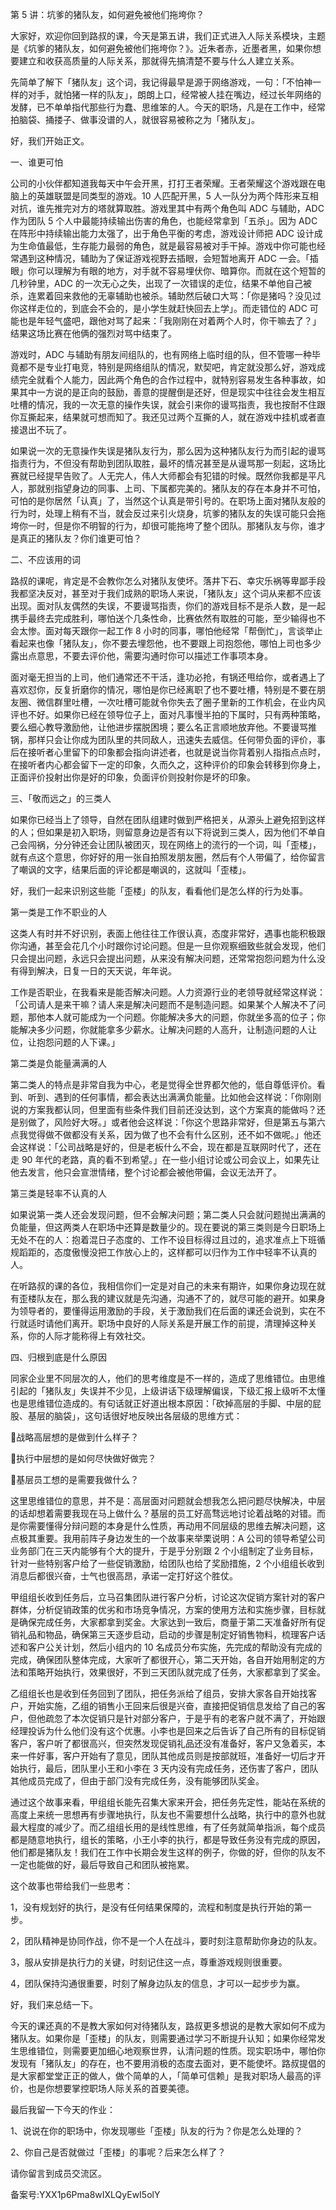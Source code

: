 第 5 讲：坑爹的猪队友，如何避免被他们拖垮你？

⼤家好，欢迎你回到路叔的课，今天是第五讲，我们正式进⼊⼈际关系模块，主题是《坑爹的猪队友，如何避免被他们拖垮你？》。近朱者⾚，近墨者⿊，如果你想要建⽴和收获⾼质量的⼈际关系，那就得先搞清楚不要与什么⼈建⽴关系。

先简单了解下「猪队友」这个词，我记得最早是源于⽹络游戏，⼀句：「不怕神⼀样的对⼿，就怕猪⼀样的队友」，朗朗上⼝，经常被⼈挂在嘴边，经过⻓年⽹络的发酵，已不单单指代那些⾏为蠢、思维笨的⼈。今天的职场，凡是在⼯作中，经常拍脑袋、捅搂⼦、做事没谱的⼈，就很容易被称之为「猪队友」。

好，我们开始正⽂。

⼀、谁更可怕

公司的⼩伙伴都知道我每天中午会开⿊，打打王者荣耀。王者荣耀这个游戏跟在电脑上的英雄联盟是同类型的游戏。10 ⼈匹配开⿊，5 ⼈⼀队分为两个阵形来互相对抗，谁先推完对⽅的塔就算取胜。游戏⾥其中有两个⻆⾊叫 ADC 与辅助，ADC 作为团队 5 个⼈中最能持续输出伤害的⻆⾊，也能经常拿到「五杀」。因为 ADC 在阵形中持续输出能⼒太强了，出于⻆⾊平衡的考虑，游戏设计师把 ADC 设计成为⽣命值最低，⽣存能⼒最弱的⻆⾊，就是最容易被对⼿⼲掉。游戏中你可能也经常遇到这种情况，辅助为了保证游戏视野去插眼，会短暂地离开 ADC ⼀会。「插眼」你可以理解为有眼的地⽅，对⼿就不容易埋伏你、暗算你。⽽就在这个短暂的⼏秒钟⾥，ADC 的⼀次⽆⼼之失，出现了⼀次错误的⾛位，结果不单他⾃⼰被杀，连累着回来救他的⽆辜辅助也被杀。辅助然后破⼝⼤骂：「你是猪吗？没⻅过你这样⾛位的，到底会不会的，是⼩学⽣就赶快回去上学」。⽽⾛错位的 ADC 可能也是年轻⽓盛吧，跟他对骂了起来：「我刚刚在对着两个⼈时，你⼲嘛去了？」结果这场⽐赛在他俩的强烈对骂中结束了。

游戏时，ADC 与辅助有朋友间组队的，也有⽹络上临时组的队，但不管哪⼀种毕竟都不是专业打电竞，特别是⽹络组队的情况，默契吧，肯定就没那么好，游戏成绩完全就看个⼈能⼒，因此两个⻆⾊的合作过程中，就特别容易发⽣各种事故，如果其中⼀⽅说的是正向的⿎励，善意的提醒倒是还好，但是现实中往往会发⽣相互吐槽的情况，我的⼀次⽆意的操作失误，就会引来你的谩骂指责，我也按耐不住跟你互撕起来，结果就可想⽽知了。我还⻅过两个互撕的⼈，就在游戏中挂机或者直接退出不玩了。

如果说⼀次的⽆意操作失误是猪队友⾏为，那么因为这种猪队友⾏为⽽引起的谩骂指责⾏为，不但没有帮助到团队取胜，最坏的情况甚⾄是从谩骂那⼀刻起，这场⽐赛就已经提早告败了。⼈⽆完⼈，伟⼈⼤师都会有犯错的时候。既然你我都是平凡⼈，那就别指望身边的同事、上司、下属都完美的。猪队友的存在本身并不可怕，可怕的是你居然「认真」了，当然这个认真是带引号的。在职场上⾯对猪队友般的⾏为时，处理上稍有不当，就会反过来引⽕烧身，坑爹的猪队友的失误可能只会拖垮你⼀时，但是你不明智的⾏为，却很可能拖垮了整个团队。那猪队友与你，谁才是真正的猪队友？你们谁更可怕？

⼆、不应该⽤的词

路叔的课呢，肯定是不会教你怎么对猪队友使坏。落井下⽯、幸灾乐祸等卑鄙⼿段我都坚决反对，甚⾄对于我们成熟的职场⼈来说，「猪队友」这个词从来都不应该出现。⾯对队友偶然的失误，不要谩骂指责，你们的游戏⽬标不是杀⼈数，是⼀起携⼿最终去完成胜利，哪怕送个⼏条性命，⽐赛依然有取胜的可能，⾄少输得也不会太惨。⾯对每天跟你⼀起⼯作 8 ⼩时的同事，哪怕他经常「帮倒忙」，⾔谈举⽌看起来也像「猪队友」，你不要去埋怨他，也不要跟上司抱怨他，哪怕上司也多少露出点意思，不要去评价他，需要沟通时你可以描述⼯作事项本身。

⾯对毫⽆担当的上司，他们通常还不⼲活，逢功必抢，有锅还甩给你，或者遇上了喜欢怼你，反复折磨你的情况，哪怕是你已经离职了也不要吐槽，特别是不要在朋友圈、微信群⾥吐槽，⼀次吐槽可能就令你失去了圈⼦⾥新的⼯作机会，在业内⻛评也不好。如果你已经在领导位⼦上，⾯对凡事慢半拍的下属时，只有两种策略，要么细⼼教导激励他，让他进步摆脱困境；要么名正⾔顺地放弃他。不要谩骂推锅，那样只会让你成为团队⾥的共同敌⼈，迅速失去威信。任何带负⾯的评价，事后在接听者⼼⾥留下的印象都会指向讲述者，也就是说当你背着别⼈指指点点时，在接听者内⼼都会留下⼀定的印象，久⽽久之，这种评价的印象会转移到你身上，正⾯评价投射出你是好的印象，负⾯评价则投射你是坏的印象。

三、「敬⽽远之」的三类⼈

如果你已经当上了领导，⾃然在团队组建时做到严格把关，从源头上避免招到这样的⼈；但如果是初⼊职场，则留意身边是否有以下将说到三类⼈，因为他们不单⾃⼰会闯祸，分分钟还会让团队被团灭，现在⽹络上的流⾏的⼀个词，叫「歪楼」，就有点这个意思，你好好的⽤⼀张⾃拍照发朋友圈，然后有个⼈带偏了，给你留⾔了嘲讽的⽂字，结果后⾯的评论都是嘲讽的，这就叫「歪楼」。

好，我们⼀起来识别这些能「歪楼」的队友，看看他们是怎么样的⾏为处事。

第⼀类是⼯作不职业的⼈

这类⼈有时并不好识别，表⾯上他往往⼯作很认真，态度⾮常好，遇事也能积极跟你沟通，甚⾄会花⼏个⼩时跟你讨论问题。但是⼀旦你观察细致些就会发现，他们只会提出问题，永远只会提出问题，从来没有解决问题，还常常抱怨问题为什么没有得到解决，⽇复⼀⽇的天天说，年年说。

⼯作是否职业，在我看来是能否解决问题。⼈⼒资源⾏业的⽼领导就经常这样说：「公司请⼈是来⼲嘛？请⼈来是解决问题⽽不是制造问题。如果某个⼈解决不了问题，那他本⼈就可能成为⼀个问题。你能解决多⼤的问题，你就坐多⾼的位⼦；你能解决多少问题，你就能拿多少薪⽔。让解决问题的⼈⾼升，让制造问题的⼈让位，让抱怨问题的⼈下课。」

第⼆类是负能量满满的⼈

第⼆类⼈的特点是⾮常⾃我为中⼼，⽼是觉得全世界都⽋他的，低⾃尊低评价。看到、听到、遇到的任何事情，都会表达出满满负能量。⽐如他会这样说：「你刚刚说的⽅案我都认同，但⾥⾯有些条件我们⽬前还没达到，这个⽅案真的能做吗？还是别做了，⻛险好⼤呀。」或者他会这样说：「你这个思路⾮常好，但是第五与第六点我觉得做不做都没有关系，因为做了也不会有什么区别，还不如不做呢。」他还会这样说：「公司战略是好的，但是⽼板什么不会，现在都是互联⽹时代了，还在⾛ 90 年代的⽼路，真的看不到希望。」在⼀些⼩组讨论或公司会议上，如果先让他去发⾔，他只会宣泄情绪，整个讨论都会被他带偏，会议⽆法开了。

第三类是轻率不认真的⼈

如果说第⼀类⼈还会发现问题，但不会解决问题；第⼆类⼈只会就问题抛出满满的负能量，但这两类⼈在职场中还算是数量少的。现在要说的第三类则是今⽇职场上⽆处不在的⼈：抱着混⽇⼦态度的、⼯作不设⽬标得过且过的，追求准点上下班循规蹈距的，态度傲慢没把⼯作放⼼上的，这样都可以归作为⼯作中轻率不认真的⼈。

在听路叔的课的各位，我相信你们⼀定是对⾃⼰的未来有期许，如果你身边现在就有歪楼队友在，那么我的建议就是先沟通，沟通不了的，就尽可能的避开。如果身为领导者的，要懂得运⽤激励的⼿段，关于激励我们在后⾯的课还会说到，实在不⾏就适时请他们离开。职场中良好的⼈际关系是开展⼯作的前提，清理掉这种关系，你的⼈际才能称得上有效社交。

四、归根到底是什么原因

同家企业⾥不同层次的⼈，他们的思考维度是不⼀样的，造成了思维错位。由思维引起的「猪队友」失误并不少⻅，上级讲话下级理解偏误，下级汇报上级听不太懂也是思维错位造成的。有句话就正好道出根本原因：「砍掉⾼层的⼿脚、中层的屁股、基层的脑袋」，这句话很好地反映出各层级的思维⽅式：

战略⾼层想的是做到什么样⼦？

执⾏中层想的是如何尽快做好做完？

基层员⼯想的是需要我做什么？

这⾥思维错位的意思，并不是：⾼层⾯对问题就会想我怎么把问题尽快解决，中层的话却想着需要我现在⻢上做什么？基层的员⼯好⾼骛远地讨论着战略的对错。⽽是你需要懂得分辩问题的本身是什么性质，再动⽤不同层级的思维去解决问题，这点极其重要。我⽤前阵⼦身边发⽣的⼀个故事来举栗说明：A 公司的领导希望公司业务部⻔在三天内能够有个⼤的提升，于是乎分别跟 2 个⼩组制定了业务⽬标，针对⼀些特别客户给了⼀些促销激励，给团队也给了奖励措施，2 个⼩组组⻓收到消息后都很兴奋，⼠⽓也很⾼昂，承诺⼀定打好这个胜仗。

甲组组⻓收到任务后，⽴⻢召集团队进⾏客户分析，讨论这次促销⽅案针对的客户群体，分析促销政策的优劣和市场竞争情况，⽅案的使⽤⽅法和实施步骤，⽬标就是确保完成任务，⼤家都拿到奖⾦。⼤家达到⼀致后，商量于第⼆天准备好所有促销礼品和物品，确保第三天逐步启动，启动的步骤是制定好销售物料，梳理客户话述和客户公关计划，然后⼩组内的 10 名成员分布实施，先完成的帮助没有完成的完成，确保团队整体完成，⼤家听了都很开⼼，第⼆天开始，各⾃开始⽤制定的⽅法和策略开始执⾏，效果很好，不到三天团队就完成了任务，⼤家都拿到了奖⾦。

⼄组组⻓也是收到任务回到了团队，把任务派给了组员，安排⼤家各⾃开始找客户，开始实施，⼄组的销售⼩王回来后很是兴奋，直接把促销信息发给了⾃⼰的客户，但他疏忽了本次促销只是针对部分客户，于是乎有的⽼客户就不满了，开始跟经理投诉为什么他们没有这个优惠。⼩李也是回来之后告诉了⾃⼰所有的⽬标促销客户，客户听了都很⾼兴，但突然发现促销礼品还没有准备好，客户⼜急着买，本来⼀件好事，客户开始有了意⻅，团队其他成员则是按部就班，准备好⼀切后才开始执⾏，最后，团队⾥⼩王和⼩李在 3 天内没有完成任务，还伤害了客户，团队其他成员完成了，但由于部⻔没有完成任务，没有能够团队奖⾦。

通过这个故事来看，甲组组⻓能先召集⼤家来开会，把任务先定性，能站在系统的⾼度上来统⼀思想再有步骤地执⾏，队友也不需要想什么战略，执⾏中的意外也就最⼤程度的减少了。⽽⼄组组⻓⽤的是线性思维，有了任务就简单指派，每个成员都是随意地执⾏，组⻓的策略，⼩王⼩李的执⾏，都是导致任务没有完成的原因，他们都是猪队友！我们在⼯作中⻓期会发⽣这样的例⼦，你做的好，但你的队友不⼀定也能做的好，最后导致⾃⼰和团队被拖累。

这个故事也带给我们⼀些思考：

1，没有规划好的执⾏，是没有任何结果保障的，流程和制度是执⾏开始的第⼀步。

2，团队精神是协同作战，你不是⼀个⼈在战⽃，要时刻注意帮助你身边的队友。

3，服从安排是执⾏⼒的关键，时刻记住这⼀点，尊重游戏规则很重要。

4，团队保持沟通很重要，时刻了解身边队友的信息，才可以⼀起步步为赢。

好，我们来总结⼀下。

今天的课还真的不是教⼤家如何对待猪队友，路叔更多想说的是教⼤家如何不成为猪队友。如果你是「歪楼」的队友，则需要通过学习不断提升认知；如果你经常发⽣思维错位，则需要更加细⼼地观察世界，认清问题的性质。现实职场中，哪怕你发现有「猪队友」的存在，也不要⽤消极的态度去⾯对，更不能使坏。路叔提倡的是⼤家都堂堂正正的做⼈，做个简单的⼈，「简单可信赖」是我对职场⼈最⾼的评价，也是你想要掌控职场⼈际关系的⾸要美德。

  

最后我留⼀下今天的作业：

1、说说在你的职场中，你发现哪些「歪楼」队友的⾏为？你是怎么处理的？

2、你⾃⼰是否就做过「歪楼」的事呢？后来怎么样了？

请你留⾔到成员交流区。

备案号:YXX1p6Pma8wIXLQyEwI5olY